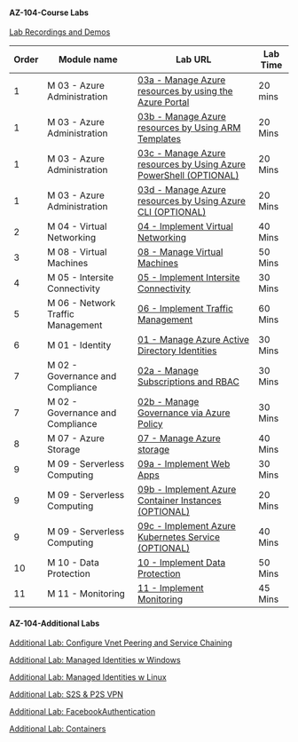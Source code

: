 #### AZ-104-Course Labs

[Lab Recordings and Demos](https://github.com/MicrosoftLearning/Lab-Demo-Recordings/blob/master/AZ-104.md?fbclid=IwAR15-m2pNmIY30vqga5rC3FtVd4bqYmsH9YiY2Zbnu36OZPgdr9rz-VezGA)
 
      
| Order | Module name | Lab URL | Lab Time |
| - | - |- | - |
| 1 | M 03 - Azure Administration | [03a - Manage Azure resources by using the Azure Portal](https://microsoftlearning.github.io/AZ-104-MicrosoftAzureAdministrator/Instructions/Labs/LAB_03a-Manage_Azure_Resources_by_Using_the_Azure_Portal.html) | 20 mins|
  |1 |M 03 - Azure Administration|	[03b - Manage Azure resources by Using ARM Templates](https://microsoftlearning.github.io/AZ-104-MicrosoftAzureAdministrator/Instructions/Labs/LAB_03b-Manage_Azure_Resources_by_Using_ARM_Templates.html) | 20 Mins|  
 |1 |M 03 - Azure Administration|	[03c - Manage Azure resources by Using Azure PowerShell    (OPTIONAL)](https://microsoftlearning.github.io/AZ-104-MicrosoftAzureAdministrator/Instructions/Labs/LAB_03c-Manage_Azure_Resources_by_Using_Azure_PowerShell.html) | 20 Mins|
|1 |M 03 - Azure Administration|	[03d - Manage Azure resources by Using Azure CLI      (OPTIONAL) ](https://microsoftlearning.github.io/AZ-104-MicrosoftAzureAdministrator/Instructions/Labs/LAB_03d-Manage_Azure_Resources_by_Using_Azure_CLI.html) | 20 Mins|
|2 |M 04 - Virtual Networking|	[04 - Implement Virtual Networking](https://microsoftlearning.github.io/AZ-104-MicrosoftAzureAdministrator/Instructions/Labs/LAB_04-Implement_Virtual_Networking.html) | 40 Mins|
|3 |M 08 - Virtual Machines|	[08 - Manage Virtual Machines](https://microsoftlearning.github.io/AZ-104-MicrosoftAzureAdministrator/Instructions/Labs/LAB_08-Manage_Virtual_Machines.html) | 50 Mins|
|4|M 05 - Intersite Connectivity|	[05 - Implement Intersite Connectivity](https://microsoftlearning.github.io/AZ-104-MicrosoftAzureAdministrator/Instructions/Labs/LAB_05-Implement_Intersite_Connectivity.html) | 30 Mins|
|5|M 06 - Network Traffic Management|	[06 - Implement Traffic Management](https://microsoftlearning.github.io/AZ-104-MicrosoftAzureAdministrator/Instructions/Labs/LAB_06-Implement_Network_Traffic_Management.html) | 60 Mins|
|6|M 01 - Identity|	[01 - Manage Azure Active Directory Identities](https://microsoftlearning.github.io/AZ-104-MicrosoftAzureAdministrator/Instructions/Labs/LAB_01-Manage_Azure_AD_Identities.html) | 30 Mins|
|7|M 02 - Governance and Compliance|	[02a - Manage Subscriptions and RBAC](https://microsoftlearning.github.io/AZ-104-MicrosoftAzureAdministrator/Instructions/Labs/LAB_02a_Manage_Subscriptions_and_RBAC.html) | 30 Mins|
|7|M 02 - Governance and Compliance|	[02b - Manage Governance via Azure Policy](https://microsoftlearning.github.io/AZ-104-MicrosoftAzureAdministrator/Instructions/Labs/LAB_02b-Manage_Governance_via_Azure_Policy.html) | 30 Mins|
|8|M 07 - Azure Storage|	[07 - Manage Azure storage](https://microsoftlearning.github.io/AZ-104-MicrosoftAzureAdministrator/Instructions/Labs/LAB_07-Manage_Azure_Storage.html) | 40 Mins|
|9|M 09 - Serverless Computing|	[09a - Implement Web Apps](https://microsoftlearning.github.io/AZ-104-MicrosoftAzureAdministrator/Instructions/Labs/LAB_09a-Implement_Web_Apps.html) | 30 Mins|
|9|M 09 - Serverless Computing|	[09b - Implement Azure Container Instances      (OPTIONAL)](https://microsoftlearning.github.io/AZ-104-MicrosoftAzureAdministrator/Instructions/Labs/LAB_09b-Implement_Azure_Container_Instances.html) | 20 Mins|
|9|M 09 - Serverless Computing|	[09c - Implement Azure Kubernetes Service        (OPTIONAL)](https://microsoftlearning.github.io/AZ-104-MicrosoftAzureAdministrator/Instructions/Labs/LAB_09c-Implement_Azure_Kubernetes_Service.html) | 40 Mins|
|10|M 10 - Data Protection|	[10 - Implement Data Protection](https://microsoftlearning.github.io/AZ-104-MicrosoftAzureAdministrator/Instructions/Labs/LAB_10-Implement_Data_Protection.html) | 50 Mins|
|11|M 11 - Monitoring|	[11 - Implement Monitoring](https://microsoftlearning.github.io/AZ-104-MicrosoftAzureAdministrator/Instructions/Labs/LAB_11-Implement_Monitoring.html) | 45 Mins|

#### AZ-104-Additional Labs


[Additional Lab: Configure Vnet Peering and Service Chaining](https://github.com/cemvarol/AZ-104-Labs/blob/main/NWLab/NWLab.md)

[Additional Lab: Managed Identities w Windows](https://github.com/cemvarol/AZ-104-Labs/blob/main/IDsLab/IDsLab.md)

[Additional Lab: Managed Identities w Linux](https://github.com/cemvarol/ResourceCreate/tree/main/Ids-Lab-Linux)

[Additional Lab: S2S & P2S VPN](https://github.com/cemvarol/AZ-104-Labs/blob/main/S2S-VPN/Instructions.md)

[Additional Lab: FacebookAuthentication](https://github.com/cemvarol/AZ-104-Labs/blob/main/AuthenticateWith/AuthenticatewFB.pdf)

[Additional Lab: Containers](https://github.com/cemvarol/AZ-104-Labs/blob/main/ContainersLab/ContainersNew.pdf)



